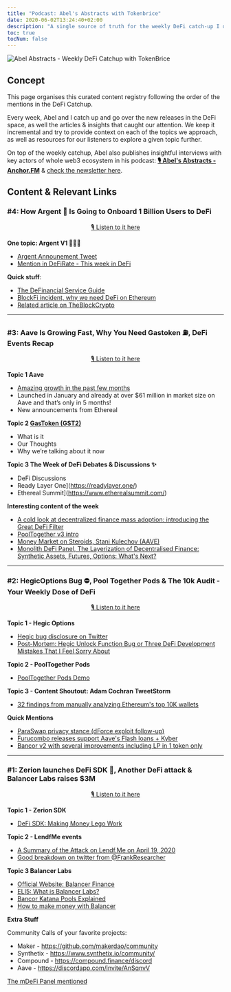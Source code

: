 ```yaml
---
title: "Podcast: Abel's Abstracts with Tokenbrice"
date: 2020-06-02T13:24:40+02:00
description: "A single source of truth for the weekly DeFi catch-up I do with Abel from Abel's Abstracts. We cover new releases, discuss the latest developments and share the interesting pieces of content we ran into that week."
toc: true
tocNum: false
---
```


![Abel Abstracts - Weekly DeFi Catchup with TokenBrice](/img/others/abel-abstracts.jpeg)

## Concept

This page organises this curated content registry following the order of the mentions in the DeFi Catchup.

Every week, Abel and I catch up and go over the new releases in the DeFi space, as well the articles & insights that caught our attention. We keep it incremental and try to provide context on each of the topics we approach, as well as resources for our listeners to explore a given topic further.

On top of the weekly catchup, Abel also publishes insightful interviews with key actors of whole web3 ecosystem in his podcast: **[🎙 Abel's Abstracts - Anchor.FM](https://anchor.fm/abelsabstracts)** & [check the newsletter here](https://abelsabstracts.substack.com/).

## Content & Relevant Links

### #4: How Argent 🔐 Is Going to Onboard 1 Billion Users to DeFi

<div align="center"><a href= "https://anchor.fm/abelsabstracts/episodes/How-Argent-Is-Going-to-Onboard-1-Billion-Users-to-DeFi-eei96e">🎙 Listen to it here</a></div>

**One topic: Argent V1 🚀🚀🚀** 

- [Argent Announement Tweet](https://twitter.com/argentHQ/status/1262358067729047553?s=20)
- [Mention in DeFiRate - This week in DeFi](https://defirate.com/this-week-in-defi-may-22/)

**Quick stuff**:

- [The DeFinancial Service Guide](https://tokenbrice.xyz/posts/2020/definancial-services-guide/)
- [BlockFi incident, why we need DeFi on Ethereum](https://twitter.com/sassal0x/status/1262757122892107777?s=20)
- [Related article on TheBlockCrypto](https://www.theblockcrypto.com/post/65709/blockfi-says-it-suffered-a-data-breach-but-no-customer-funds-were-lost)

---

### #3: Aave Is Growing Fast, Why You Need Gastoken ⛽, DeFi Events Recap

<div align="center"><a href= "https://anchor.fm/abelsabstracts/episodes/Aave-Is-Growing-Fast---Why-You-Need-Gastoken---DeFi-Events-Recap-ee2h4v">🎙 Listen to it here</a></div>

**Topic 1 Aave**
- [Amazing growth in the past few months](https://twitter.com/spencernoon/status/1258398749153517572?s=21)
- Launched in January and already at over $61 million in market size on Aave and that’s only in 5 months!
- New announcements from Ethereal

**Topic 2 [GasToken (GST2)](https://gastoken.io/)**
- What is it
- Our Thoughts 
- Why we’re talking about it now

**Topic 3 The Week of DeFi Debates & Discussions ✨**
- DeFi Discussions
- Ready Layer One](https://readylayer.one/)
- Ethereal Summit](https://www.etherealsummit.com/)

**Interesting content of the week**
*   [A cold look at decentralized finance mass adoption: introducing the Great DeFi Filter](https://tokenbrice.xyz/posts/2020/great-defi-filter/)
*   [PoolTogether v3 intro](https://www.youtube.com/watch?v=lx3glpnOgbE) 
*   [Money Market on Steroids, Stani Kulechov (AAVE)](https://youtu.be/CQXsjXl8pQg?t=6891)
*   [Monolith DeFi Panel, The Layerization of Decentralised Finance: Synthetic Assets, Futures, Options: What's Next?](https://youtu.be/WllCpM8ki5o)

---

### #2: HegicOptions Bug ⛔, Pool Together Pods & The 10k Audit - Your Weekly Dose of DeFi

<div align="center"><a href= "https://anchor.fm/abelsabstracts/episodes/HegicOptions-Bug---Pool-Together-Pods---The-10k-Audit----Your-Weekly-Dose-of-DeFi-edpqgh">🎙 Listen to it here</a></div>

**Topic 1 - Hegic Options**
- [Hegic bug disclosure on Twitter](https://twitter.com/hegicoptions/status/1253937104666742787?s=21)
- [Post-Mortem: Hegic Unlock Function Bug or Three DeFi Development Mistakes That I Feel Sorry About](https://medium.com/@molly.wintermute/post-mortem-hegic-unlock-function-bug-or-three-defi-development-mistakesthat-i-feel-sorry-about-5a23a7197bce)

**Topic 2 - PoolTogether Pods**
- [PoolTogether Pods Demo](https://www.youtube.com/watch?v=iJ_XC-6ifVc)

**Topic 3 - Content Shoutout: Adam Cochran TweetStorm**
- [32 findings from manually analyzing Ethereum's top 10K wallets](https://twitter.com/AdamScochran/status/1255332313241706498)

**Quick Mentions**
- [ParaSwap privacy stance (dForce exploit follow-up)](https://medium.com/@mounibec/privacy-security-heres-where-paraswap-stands-7336bae31867)
- [Furucombo releases support Aave's Flash loans + Kyber](https://twitter.com/furucombo/status/1253307395356295168?s=20)
- [Bancor v2 with several improvements including LP in 1 token only](https://blog.bancor.network/announcing-bancor-v2-2f56b515e9d8)

---

### #1: Zerion launches DeFi SDK 🧱, Another DeFi attack & Balancer Labs raises $3M

<div align="center"><a href= "https://anchor.fm/abelsabstracts/episodes/Zerion-launches-DeFi-SDK---Another-DeFi-attack---Balancer-Labs-raises-3M-ed74bd">🎙 Listen to it here</a></div>

**Topic 1 - Zerion SDK**
- [DeFi SDK: Making Money Lego Work](https://blog.zerion.io/defi-sdk-making-money-lego-work-1dc08b8982cf)

**Topic 2 - LendfMe events**
- [A Summary of the Attack on Lendf.Me on April 19, 2020](https://medium.com/dforcenet/a-summary-of-the-attack-on-lendf-me-on-april-19-2020-e2f1c5d96640)
- [Good breakdown on twitter from @FrankResearcher](https://twitter.com/FrankResearcher/status/1251771278719098886)

**Topic 3 Balancer Labs**

- [Official Website: Balancer Finance](https://balancer.finance/)
- [ELI5: What is Balancer Labs?](https://medium.com/token-terminal/eli5-what-is-balancer-labs-16c8cfe092d9)
- [Bancor Katana Pools Explained](https://blog.bancor.network/user-generated-liquidity-pools-new-self-service-portal-for-creating-on-chain-amms-71a5bac1177)
- [How to make money with Balancer](https://bankless.substack.com/p/how-to-make-money-with-balancer)

**Extra Stuff**

Community Calls of your favorite projects:
- Maker - https://github.com/makerdao/community
- Synthetix - https://www.synthetix.io/community/
- Compound - https://compound.finance/discord
- Aave - https://discordapp.com/invite/AnSqnvV

[The mDeFi Panel mentioned](https://twitter.com/monolith_web3/status/1250424425540771848)
